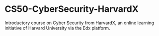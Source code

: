 # CS50-CyberSecurity-HarvardX
Introductory course on Cyber Security from HarvardX, an online learning initiative of Harvard University via the Edx platform.
